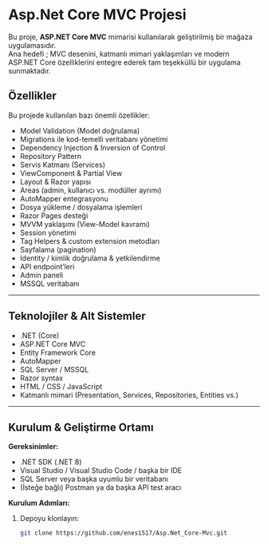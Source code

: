 # Asp.Net Core MVC Projesi

Bu proje, **ASP.NET Core MVC** mimarisi kullanılarak geliştirilmiş bir mağaza uygulamasıdır.  
Ana hedefi ; MVC desenini, katmanlı mimari yaklaşımları ve modern ASP.NET Core özelliklerini entegre ederek tam teşekküllü bir uygulama sunmaktadır.

## Özellikler

Bu projede kullanılan bazı önemli özellikler:

- Model Validation (Model doğrulama)  
- Migrations ile kod-temelli veritabanı yönetimi  
- Dependency Injection & Inversion of Control  
- Repository Pattern  
- Servis Katmanı (Services)  
- ViewComponent & Partial View  
- Layout & Razor yapısı  
- Areas (admin, kullanıcı vs. modüller ayrımı)  
- AutoMapper entegrasyonu  
- Dosya yükleme / dosyalama işlemleri  
- Razor Pages desteği  
- MVVM yaklaşımı (View-Model kavramı)  
- Session yönetimi  
- Tag Helpers & custom extension metodları  
- Sayfalama (pagination)  
- Identity / kimlik doğrulama & yetkilendirme  
- API endpoint’leri  
- Admin paneli  
- MSSQL veritabanı  

---

## Teknolojiler & Alt Sistemler

- .NET (Core)  
- ASP.NET Core MVC  
- Entity Framework Core  
- AutoMapper  
- SQL Server / MSSQL  
- Razor syntax  
- HTML / CSS / JavaScript  
- Katmanlı mimari (Presentation, Services, Repositories, Entities vs.)  

---

## Kurulum & Geliştirme Ortamı

**Gereksinimler:**

- .NET SDK (.NET 8)  
- Visual Studio / Visual Studio Code / başka bir IDE  
- SQL Server veya başka uyumlu bir veritabanı  
- (İsteğe bağlı) Postman ya da başka API test aracı  

**Kurulum Adımları:**

1. Depoyu klonlayın:  
   ```bash
   git clone https://github.com/enes1517/Asp.Net_Core-Mvc.git

